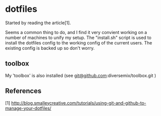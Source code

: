 # dotfiles

Started by reading the article[1].

Seems a common thing to do, and I find it very convient working on a number of machines to unify my setup.
The "install.sh" script is used to install the dotfiles config to the working config of the current users.
The existing config is backed up so don't worry.

## toolbox

My 'toolbox' is also installed (see git@github.com:diversemix/toolbox.git )

## References

[1] http://blog.smalleycreative.com/tutorials/using-git-and-github-to-manage-your-dotfiles/
